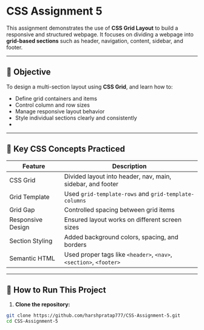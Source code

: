 # CSS Assignment 5

This assignment demonstrates the use of **CSS Grid Layout** to build a responsive and structured webpage. It focuses on dividing a webpage into **grid-based sections** such as header, navigation, content, sidebar, and footer.

---

## 🎯 Objective

To design a multi-section layout using **CSS Grid**, and learn how to:
- Define grid containers and items
- Control column and row sizes
- Manage responsive layout behavior
- Style individual sections clearly and consistently
- 
---

## 🧠 Key CSS Concepts Practiced

| Feature           | Description |
|-------------------|-------------|
| CSS Grid          | Divided layout into header, nav, main, sidebar, and footer |
| Grid Template      | Used `grid-template-rows` and `grid-template-columns` |
| Grid Gap           | Controlled spacing between grid items |
| Responsive Design  | Ensured layout works on different screen sizes |
| Section Styling    | Added background colors, spacing, and borders |
| Semantic HTML      | Used proper tags like `<header>`, `<nav>`, `<section>`, `<footer>` |

---

## 🚀 How to Run This Project

1. **Clone the repository:**

```bash
git clone https://github.com/harshpratap777/CSS-Assignment-5.git
cd CSS-Assignment-5

